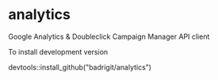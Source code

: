 # analytics
Google Analytics &amp; Doubleclick Campaign Manager API client

To install development version

devtools::install_github("badrigit/analytics")
